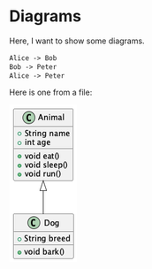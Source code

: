 # Diagrams

Here, I want to show some diagrams.

```plantuml
Alice -> Bob
Bob -> Peter
Alice -> Peter
```

Here is one from a file:

![text](diagrams/out/umldiagram.png)
